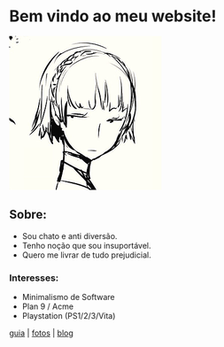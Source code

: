 # Bem vindo ao meu website!
![eu](./img/eu.png)
## Sobre:
- Sou chato e anti diversão.
- Tenho noção que sou insuportável.
- Quero me livrar de tudo prejudicial.
### Interesses:
- Minimalismo de Software
- Plan 9 / Acme
- Playstation (PS1/2/3/Vita)

[guia](./guia.html) | [fotos](./fotos.html) | [blog](./blog.html)

